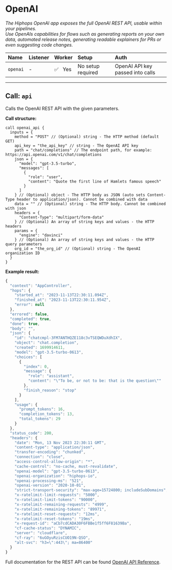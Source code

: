 # OpenAI

_The Hiphops OpenAI app exposes the full OpenAI REST API, usable within your pipelines._<br>
_Use OpenAIs capabilities for flows such as generating reports on your own data, automated release notes, generating readable explainers for PRs or even suggesting code changes._

|Name|Listener|Worker|Setup|Auth|
|:---|:-------|:-----|:----|:---|
|`openai`|-|:white_check_mark:&nbsp;&nbsp;&nbsp;Yes|No setup required|OpenAI API key passed into calls|

---

## Call: `api`

Calls the OpenAI REST API with the given parameters.

**Call structure:**

```hcl
call openai_api {
  inputs = {
    method = "POST" // (Optional) string - The HTTP method (default GET)
    api_key = "the_api_key" // string - The OpenAI API key
    path = "chat/completions" // The endpoint path, for example: https://api.openai.com/v1/chat/completions
    json = {
      "model": "gpt-3.5-turbo",
      "messages": [
        {
          "role": "user",
          "content": "Quote the first line of Hamlets famous speech"
        }
      ]
    } // (Optional) object - The HTTP body as JSON (auto sets Content-Type header to application/json). Cannot be combined with data
    data = "" // (Optional) string - The HTTP body. Cannot be combined with json
    headers = {
      "Content-Type": "multipart/form-data"
    } // (Optional) An array of string keys and values - the HTTP headers
    params = {
      "engine": "davinci"
    } // (Optional) An array of string keys and values - the HTTP query parameters
    org_id = "the_org_id" // (Optional) string - The OpenAI organization ID
  }
}
```

**Example result:**

```js
{
  "context": "AppController",
  "hops": {
    "started_at": "2023-11-13T22:30:11.094Z",
    "finished_at": "2023-11-13T22:30:11.954Z",
    "error": null
  },
  "errored": false,
  "completed": true,
  "done": true,
  "body": "",
  "json": {
    "id": "chatcmpl-3FM7ANTHQZE118c3vTSEQWDuXdhIX",
    "object": "chat.completion",
    "created": 1699914611,
    "model": "gpt-3.5-turbo-0613",
    "choices": [
      {
        "index": 0,
        "message": {
          "role": "assistant",
          "content": "\"To be, or not to be: that is the question\""
        },
        "finish_reason": "stop"
      }
    ],
    "usage": {
      "prompt_tokens": 16,
      "completion_tokens": 13,
      "total_tokens": 29
    }
  },
  "status_code": 200,
  "headers": {
    "date": "Mon, 13 Nov 2023 22:30:11 GMT",
    "content-type": "application/json",
    "transfer-encoding": "chunked",
    "connection": "close",
    "access-control-allow-origin": "*",
    "cache-control": "no-cache, must-revalidate",
    "openai-model": "gpt-3.5-turbo-0613",
    "openai-organization": "hiphops-io",
    "openai-processing-ms": "521",
    "openai-version": "2020-10-01",
    "strict-transport-security": "max-age=15724800; includeSubDomains",
    "x-ratelimit-limit-requests": "5000",
    "x-ratelimit-limit-tokens": "90000",
    "x-ratelimit-remaining-requests": "4999",
    "x-ratelimit-remaining-tokens": "89971",
    "x-ratelimit-reset-requests": "12ms",
    "x-ratelimit-reset-tokens": "19ms",
    "x-request-id": "aCb7cdCADA30F6FBBe1f5ff6F81639Ba",
    "cf-cache-status": "DYNAMIC",
    "server": "cloudflare",
    "cf-ray": "6uGOyuRzisCUO19N-QSO",
    "alt-svc": "h3=\":443\"; ma=86400"
  }
}
```

Full documentation for the REST API can be found [OpenAI API Reference](https://platform.openai.com/docs/api-reference).

